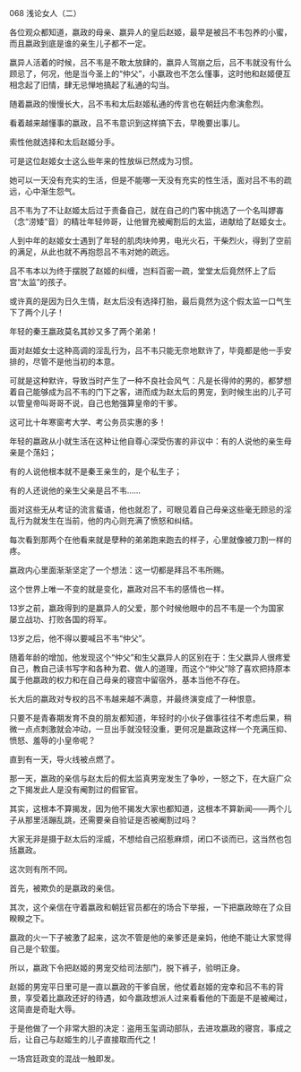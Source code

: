 068 浅论女人（二）






各位观众都知道，嬴政的母亲、嬴异人的皇后赵姬，最早是被吕不韦包养的小蜜，而且嬴政到底是谁的亲生儿子都不一定。

嬴异人活着的时候，吕不韦是不敢太放肆的，嬴异人驾崩之后，吕不韦就没有什么顾忌了，何况，他是当今圣上的“仲父”，小嬴政也不怎么懂事，这时他和赵姬便互相念起了旧情，肆无忌惮地搞起了私通的勾当。



随着嬴政的慢慢长大，吕不韦和太后赵姬私通的传言也在朝廷内愈演愈烈。

看着越来越懂事的嬴政，吕不韦意识到这样搞下去，早晚要出事儿。

索性他就选择和太后赵姬分手。

可是这位赵姬女士这么些年来的性放纵已然成为习惯。

她可以一天没有充实的生活，但是不能哪一天没有充实的性生活，面对吕不韦的疏远，心中渐生怨气。



吕不韦为了不让赵姬太后过于责备自己，就在自己的门客中挑选了一个名叫嫪毐（念“涝矮”音）的精壮年轻帅哥，让他冒充被阉割后的太监，进献给了赵姬女士。

人到中年的赵姬女士遇到了年轻的肌肉块帅男，电光火石，干柴烈火，得到了空前的满足，从此也就不再抱怨吕不韦对她的疏远。

吕不韦本以为终于摆脱了赵姬的纠缠，岂料百密一疏，堂堂太后竟然怀上了后宫“太监”的孩子。



或许真的是因为日久生情，赵太后没有选择打胎，最后竟然为这个假太监一口气生下了两个儿子！

年轻的秦王嬴政莫名其妙又多了两个弟弟！

面对赵姬女士这种高调的淫乱行为，吕不韦只能无奈地默许了，毕竟都是他一手安排的，尽管不是他当初的本意。

可就是这种默许，导致当时产生了一种不良社会风气：凡是长得帅的男的，都梦想着自己能够成为吕不韦的门下之客，进而成为赵太后的男宠，到时候生出的儿子可以管皇帝叫哥哥不说，自己也勉强算皇帝的干爹。

这可比十年寒窗考大学、考公务员实惠的多！



年轻的嬴政从小就生活在这种让他自尊心深受伤害的非议中：有的人说他的亲生母亲是个荡妇；

有的人说他根本就不是秦王亲生的，是个私生子；

有的人还说他的亲生父亲是吕不韦……



面对这些无从考证的流言蜚语，他也就忍了，可眼见着自己母亲这些毫无顾忌的淫乱行为就发生在当前，他的内心则充满了愤怒和纠结。

每次看到那两个在他看来就是孽种的弟弟跑来跑去的样子，心里就像被刀割一样的疼。

嬴政内心里面渐渐坚定了一个想法：这一切都是拜吕不韦所赐。



这个世界上唯一不变的就是变化，嬴政对吕不韦的感情也一样。

13岁之前，嬴政得到的是嬴异人的父爱，那个时候他眼中的吕不韦是一个为国家屡立战功、打败各国的将军。

13岁之后，他不得以要喊吕不韦“仲父”。

随着年龄的增加，他发现这个“仲父”和生父嬴异人的区别在于：生父嬴异人很疼爱自己，教自己读书写字和各种为君、做人的道理，而这个“仲父”除了喜欢把持原本属于他嬴政的权力和在自己母亲的寝宫中留宿外，基本当他不存在。



长大后的嬴政对专权的吕不韦越来越不满意，并最终演变成了一种恨意。

只要不是青春期发育不良的朋友都知道，年轻时的小伙子做事往往不考虑后果，稍微一点点刺激就会冲动，一旦出手就没轻没重，更何况是嬴政这样一个充满压抑、愤怒、羞辱的小皇帝呢？

直到有一天，导火线被点燃了。



那一天，嬴政的亲信与赵太后的假太监真男宠发生了争吵，一怒之下，在大庭广众之下揭发此人是没有阉割过的假宦官。

其实，这根本不算揭发，因为他不揭发大家也都知道，这根本不算新闻——两个儿子从那里活蹦乱跳，还需要亲自验证是否被阉割过吗？

大家无非是摄于赵太后的淫威，不想给自己招惹麻烦，闭口不谈而已，这当然也包括嬴政。

这次则有所不同。



首先，被欺负的是嬴政的亲信。

其次，这个亲信在守着嬴政和朝廷官员都在的场合下举报，一下把嬴政晾在了众目睽睽之下。

嬴政的火一下子被激了起来，这次不管是他的亲爹还是亲妈，他绝不能让大家觉得自己是个软蛋。

所以，嬴政下令把赵姬的男宠交给司法部门，脱下裤子，验明正身。

赵姬的男宠平日里可是一直以嬴政的干爹自居，他仗着赵姬的宠幸和吕不韦的背景，享受着比嬴政还好的待遇，如今嬴政想派人过来看看他的下面是不是被阉过，这简直是奇耻大辱。

于是他做了一个非常大胆的决定：盗用玉玺调动部队，去进攻嬴政的寝宫，事成之后，让自己与赵姬生的儿子直接取而代之！

一场宫廷政变的混战一触即发。


